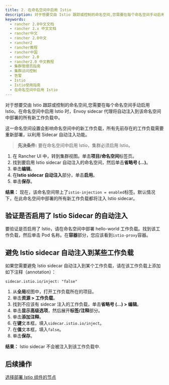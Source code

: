 ```yaml
---
title: 2. 在命名空间中启用 Istio
description: 对于想要交由 Istio 跟踪或控制的命名空间,您需要在每个命名空间手动启用 Istio。在命名空间中启用 Istio 时，Envoy sidecar 代理将自动注入到该命名空间中部署的所有新工作负载中。这一命名空间设置只会影响命名空间中的新工作负载。所有先前存在的工作负载需要重新部署，以利用 Sidecar 自动注入功能。
keywords:
  - rancher 2.0中文文档
  - rancher 2.x 中文文档
  - rancher中文
  - rancher 2.0中文
  - rancher2
  - rancher教程
  - rancher中国
  - rancher 2.0
  - rancher2.0 中文教程
  - 集群管理员指南
  - 集群访问控制
  - 告警
  - Istio
  - Istio使用指南
  - 在命名空间中启用 Istio
---
```


对于想要交由 Istio 跟踪或控制的命名空间,您需要在每个命名空间手动启用 Istio。在命名空间中启用 Istio 时，Envoy sidecar 代理将自动注入到该命名空间中部署的所有新工作负载中。

这一命名空间设置会影响命名空间中的新工作负载，所有先前存在的工作负载需要重新部署，以利用 Sidecar 自动注入功能。

> **先决条件:** 要在命名空间中启用 Istio，集群必须启用 Istio。

1. 在 Rancher UI 中，转到集群视图。单击**项目/命名空间**标签页。
1. 找到要启用 Istio sidecar 自动注入的命名空间，然后单击**省略号 (...)**。
1. 单击**编辑**。
1. 在**Istio sidecar 自动注入**部分，单击**启用**。
1. 单击**保存**。

**结果：** 现在，该命名空间带上了`istio-injection = enabled`标签。默认情况下，在此命名空间中部署的所有新工作负载都将注入 Istio sidecar。

## 验证是否启用了 Istio Sidecar 的自动注入

要验证是否启用了 Istio，请在命名空间中部署 hello-world 工作负载。找到该工作负载，然后单击 Pod 名称。在**容器**部分，您应该看到`istio-proxy`容器。

## 避免 Istio sidecar 自动注入到某些工作负载

如果您需要避免 Istio sidecar 自动注入到某个工作负载，请在该工作负载上添加如下注释（annotation）：

```
sidecar.istio.io/inject: "false"
```

1. 从**全局**视图中，打开工作负载所在的项目。
1. 单击**资源 > 工作负载**。
1. 找到不应该有 sidecar 注入的工作负载，单击**省略号 (...) > 编辑**。
1. 单击**显示高级选项**，然后展开**标签/注释**部分。
1. 单击**添加注释**。
1. 在**键**文本框，填入`sidecar.istio.io/inject`。
1. 在**值**文本框，填入`false`。
1. 单击**保存**。

**结果：** Istio sidecar 不会被注入到该工作负载中.

## 后续操作

[选择部署 Istio 组件的节点](/docs/cluster-admin/tools/istio/setup/node-selectors/_index)
